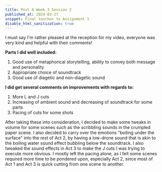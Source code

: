 ```yaml
---
title: Post 6 Week 3 Session 2
published_at: 2024-03-27
snippet: Final touches to Assignment 1
disable_html_sanitization: true
---
```


I must say I'm rather pleased at the reception for my video, everyone was very kind and helpful with their comments!

**Parts I did well included:**
1. Good use of metaphorical storytelling, ability to convey both message and personality
2. Appropriate choice of soundtrack
3. Good use of diagetic and non-diagetic sound

**I did get several comments on improvements with regards to:**
1. More L and J cuts
2. Increasing of ambient sound and decreasing of soundtrack for some parts
3. Pacing of cuts for some shots

After taking these into consideration, I decided to make some tweaks in volume for some scenes such as the scribbling sounds in the crumpled paper scene. I also decided to carry over the emotions "boiling under the surface" into the rest of Act 2, by having a low-drone sound that is akin to the boiling water sound effect bubbling below the soundtrack.
I also tweaked the sound effects in Act 3 to make the J cuts I was trying to execute more obvious. I mostly left the pacing alone, as I felt some scenes required more time to be pondered upon, especially Act 2, since most of Act 1 and Act 3 is quick cutting from one scene to another.
